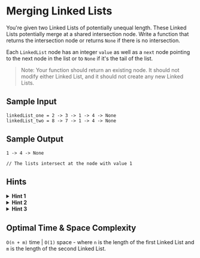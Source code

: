 # Merging Linked Lists

You're given two Linked Lists of potentially unequal length. These Linked Lists potentially merge at a shared intersection node. Write a function that returns the intersection node or returns `None` if there is no intersection.

Each `LinkedList` node has an integer `value` as well as a `next` node pointing to the next node in the list or to `None` if it's the tail of the list.

> Note: Your function should return an existing node. It should not modify either Linked List, and it should not create any new Linked Lists.

## Sample Input

```plaintext
linkedList_one = 2 -> 3 -> 1 -> 4 -> None
linkedList_two = 8 -> 7 -> 1 -> 4 -> None
```

## Sample Output

```plaintext
1 -> 4 -> None

// The lists intersect at the node with value 1
```

## Hints

<details>
<summary><b>Hint 1</b></summary>

All of the nodes after the intersection point of two Linked Lists will be the same.

</details>

<details>
<summary><b>Hint 2</b></summary>

If the two Linked Lists are of different lengths, then none of the extra nodes of the longer list at the beginning can be the intersection point, since the ends must be the same.

</details>

<details>
<summary><b>Hint 3</b></summary>

The length of the first list + the distance of the second head from the intersection point will be equal to the length of the second list + the distance of the first head from the intersection point. This can be proven using the information from `Hints #1` and `#2`.

</details>

## Optimal Time & Space Complexity

`O(n + m)` time | `O(1)` space - where `n` is the length of the first Linked List and `m` is the length of the second Linked List.
